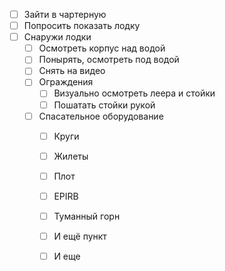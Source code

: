 - [ ] Зайти в чартерную
- [ ] Попросить показать лодку
- [ ] Снаружи лодки
	- [ ] Осмотреть корпус над водой
	- [ ] Понырять, осмотреть под водой
	- [ ] Снять на видео
	- [ ] Ограждения
		- [ ] Визуально осмотреть леера и стойки
		- [ ] Пошатать стойки рукой
	- [ ] Спасательное оборудование
		- [ ] Круги
		- [ ] Жилеты
		- [ ] Плот
		- [ ] EPIRB 
		- [ ] Туманный горн
		- [ ] И ещё пункт
		- [ ] И еще
		